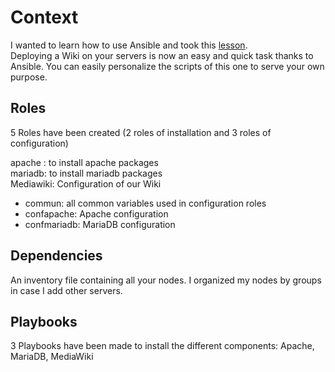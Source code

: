 Context
=========

I wanted to learn how to use Ansible and took this [lesson](https://openclassrooms.com/fr/courses/2035796-utilisez-ansible-pour-automatiser-vos-taches-de-configuration).
<br/>Deploying a Wiki on your servers is now an easy and quick task thanks to Ansible. You can easily personalize the scripts of this one to serve your own purpose.

Roles
-----

<p>5 Roles have been created (2 roles of installation and 3 roles of configuration)</p>
apache : to install apache packages
<br>mariadb: to install mariadb packages
<br/>Mediawiki: Configuration of our Wiki
<ul>
<li>commun: all common variables used in configuration roles</li>
<li>confapache: Apache configuration</li>
<li>confmariadb: MariaDB configuration</li>
</ul>

Dependencies
------------

An inventory file containing all your nodes. I organized my nodes by groups in case I add other servers.

Playbooks
---------

3 Playbooks have been made to install the different components: Apache, MariaDB, MediaWiki